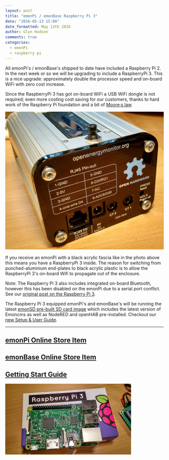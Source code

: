 ```yaml
---
layout: post
title: "emonPi / emonBase Raspberry Pi 3"
date: "2016-05-13 15:00"
date_formatted: May 13th 2016
author: Glyn Hudson
comments: true
categories:
  - emonPi
  - raspberry pi
---
```


All emonPi's / emonBase's shipped to date have included a Raspberry Pi 2. In the next week or so we will be upgrading to include a RaspberryPi 3. This is a nice upgrade: approximately double the processor speed and on-board WiFi with zero cost increase. 

Since the RaspberryPi 3 has got on-board WiFi a USB WiFi dongle is not required; even more costing cost saving for our customers, thanks to hard work of the Raspberry Pi foundation and a bit of [Moore;s law](https://en.wikipedia.org/wiki/Moore%27s_law).

![emonPi Raspberry Pi 3 Acrylic Fascia](/images/emonpi-raspi3.jpg)

<!--more-->

If you receive an emonPi with a black acrylic fascia like in the photo above this means you have a RaspberryPi 3 inside. The reason for switching from punched-aluminium end-plates to black acrylic plastic is to allow the RaspberryPi 3's on-board Wifi to propagate out of the enclosure.

Note: The Raspberry Pi 3 also includes integrated on-board Bluetooth, however this has been disabled on the emonPi due to a serial port conflict. See our [original post on the Raspberry Pi 3](/2016/03/raspberry-pi-3/).

The Raspberry Pi 3 equipped emonPi's and emonBase's will be running the latest [emonSD pre-built SD card image](https://guide.openenergymonitor.org/technical/#software-overview) which includes the latest version of Emoncms as well as NodeRED and openHAB pre-installed. Checkout our [new Setup & User Guide](https://guide.openenergymonitor.org/).

***

## [emonPi Online Store Item](https://shop.openenergymonitor.com/emonpi-3/) 
## [emonBase Online Store Item](https://shop.openenergymonitor.com/emonbase-web-connected-base-station/)

## [Getting Start Guide ](https://guide.openenergymonitor.org/)

![Raspberry Pi 3](/images/raspberrypi3.jpg)

